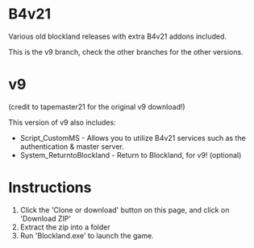 # B4v21
Various old blockland releases with extra B4v21 addons included.

This is the v9 branch, check the other branches for the other versions.

# v9

(credit to tapemaster21 for the original v9 download!)

This version of v9 also includes:
* Script_CustomMS - Allows you to utilize B4v21 services such as the authentication & master server.
* System_ReturntoBlockland - Return to Blockland, for v9! (optional)

# Instructions
1) Click the 'Clone or download' button on this page, and click on 'Download ZIP'
2) Extract the zip into a folder
3) Run 'Blockland.exe' to launch the game.
